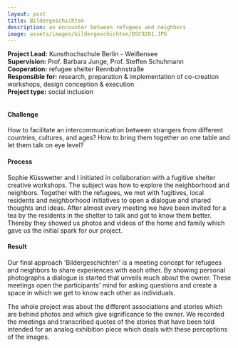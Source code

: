 ```yaml
---
layout: post
title: Bildergeschichten 
description: an encounter between refugees and neighbors
image: assets/images/bildergeschichten/DSC9281.JPG
---
```

**Project Lead:** Kunsthochschule Berlin - Weißensee<br />
**Supervision:** Prof. Barbara Junge, Prof. Steffen Schuhmann<br />
**Cooperation:** refugee shelter Rennbahnstraße<br />
**Responsible for:** research, preparation & implementation of co-creation workshops, design conception & execution <br />
**Project type:** social inclusion

<div class="row">
    <div class="6u 12u$(small)">
         <div class="row 50% uniform">
		<div class="6u"><span class="image fit"><img src="{{ site.url | absolute_path}}/assets/images/bildergeschichten/L1650965.jpg" alt="" /></span></div>
		<div class="6u"><span class="image fit"><img src="{{ site.url | absolute_path}}/assets/images/bildergeschichten/L1660024.JPG" alt="" /></span></div>
        <span class="image fit"><img src="{{ site.url | absolute_path}}/assets/images/bildergeschichten/praese.png" alt="" /></span>
        <div class="6u"><span class="image fit"><img src="{{ site.url | absolute_path}}/assets/images/bildergeschichten/pic01.jpg" alt="" /></span></div>
		<div class="6u"><span class="image fit"><img src="{{ site.url | absolute_path}}/assets/images/bildergeschichten/L1670026.JPG" alt="" /></span></div>
        <div class="6u"><span class="image fit"><img src="{{ site.url | absolute_path}}/assets/images/bildergeschichten/DSC9246bearbeitet.jpg" alt="" /></span></div>
		<div class="6u"><span class="image fit"><img src="{{ site.url | absolute_path}}/assets/images/bildergeschichten/DSC9281.JPG" alt="" /></span></div>
</div>  
        </div>
	    <div class="6u 12u$(small)">
        <h4>Challenge</h4> 
        <p>How to facilitate an intercommunication between strangers from different countries, cultures, and ages? How to bring them together on one table and let them talk on eye level?</p>
        <h4>Process</h4>
        <p>Sophie Küsswetter and I initiated in collaboration with a fugitive shelter creative workshops. The subject was how to explore the neighborhood and neighbors. Together with the refugees, we met with fugitives, local residents and neighborhood initiatives to open a dialogue and shared thoughts and ideas. After almost every meeting we have been invited for a tea by the residents in the shelter to talk and got to know them better. Thereby they showed us photos and videos of the home and family which gave us the initial spark for our project. </p>
        <h4>Result</h4>
        <p>Our final approach 'Bildergeschichten' is a meeting concept for refugees and neighbors to share experiences with each other. By showing personal photographs a dialogue is started that unveils much about the owner. These meetings open the participants' mind for asking questions and create a space in which we get to know each other as individuals.</p>
        <p>The whole project was about the different associations and stories which are behind photos and which give significance to the owner. We recorded the meetings and transcribed quotes of the stories that have been told intended for an analog exhibition piece which deals with these perceptions of the images.</p>
    </div>
</div>